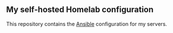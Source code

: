 My self-hosted Homelab configuration
---

This repository contains the [Ansible](https://www.ansible.com/) configuration for my servers.

